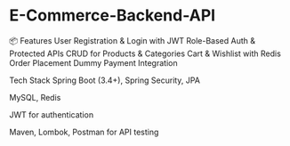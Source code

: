 # E-Commerce-Backend-API
📦 Features
User Registration & Login with JWT
Role-Based Auth & Protected APIs
CRUD for Products & Categories
Cart & Wishlist with Redis
Order Placement
Dummy Payment Integration

Tech Stack
Spring Boot (3.4+), Spring Security, JPA

MySQL, Redis

JWT for authentication

Maven, Lombok, Postman for API testing
